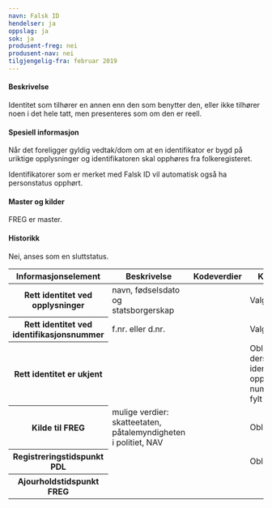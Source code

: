 ```yaml
---
navn: Falsk ID
hendelser: ja
oppslag: ja
sok: ja
produsent-freg: nei
produsent-nav: nei
tilgjengelig-fra: februar 2019
---
```


#### Beskrivelse

Identitet som tilhører en annen enn den som benytter den, eller ikke tilhører noen i det hele tatt, men presenteres som om den er reell.

#### Spesiell informasjon

Når det foreligger gyldig vedtak/dom om at en identifikator er bygd på uriktige opplysninger og identifikatoren skal opphøres fra 
folkeregisteret.

Identifikatorer som er merket med Falsk ID vil automatisk også ha personstatus opphørt.

#### Master og kilder

FREG er master.

#### Historikk

Nei, anses som en sluttstatus.



<table class="table">
  <thead>
    <tr>
      <th>Informasjonselement</th>
      <th>Beskrivelse</th>
      <th>Kodeverdier</th>
      <th>Kompletthet</th>
      <th>Kvalitet</th>
    </tr>
  </thead>

<tbody>
  <tr>
    <th scope="row">Rett identitet ved opplysninger</th>
    <td>navn, fødselsdato og statsborgerskap</td>
    <td></td>
    <td>Valgfri</td>
    <td></td>
  </tr>
  <tr>
    <th scope="row">Rett identitet ved identifikasjonsnummer</th>
    <td>f.nr. eller d.nr.</td>
    <td></td>
    <td>Valgfri</td>
    <td></td>
  </tr>
  <tr>
    <th scope="row">Rett identitet er ukjent</th>
    <td></td>
    <td></td>
    <td>Obligatorisk dersom rett identitet ved opplysninger/id-nummer ikke er fylt ut</td>
    <td></td>
  </tr>
  <tr>
    <th scope="row">Kilde til FREG</th>
    <td>mulige verdier: skatteetaten, påtalemyndigheten i politiet, NAV</td>
    <td></td>
    <td>Obligatorisk</td>
    <td></td>
  </tr>
  <tr>
    <th scope="row">Registreringstidspunkt PDL</th>
    <td></td>
    <td></td>
    <td>Obligatorisk</td>
    <td></td>
  </tr>
   <tr>
    <th scope="row">Ajourholdstidspunkt FREG</th>
    <td></td>
    <td></td>
    <td></td>
    <td></td>
   </tr>
  </tbody>
</table>

